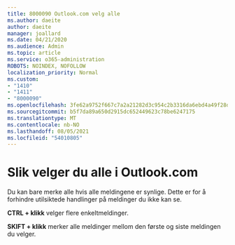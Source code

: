 ```yaml
---
title: 8000090 Outlook.com velg alle
ms.author: daeite
author: daeite
manager: joallard
ms.date: 04/21/2020
ms.audience: Admin
ms.topic: article
ms.service: o365-administration
ROBOTS: NOINDEX, NOFOLLOW
localization_priority: Normal
ms.custom:
- "1410"
- "1411"
- "8000090"
ms.openlocfilehash: 3fe62a9752f667c7a2a21282d3c954c2b3316da6ebd4a49f28dd2afb2444c7c1
ms.sourcegitcommit: b5f7da89a650d2915dc652449623c78be6247175
ms.translationtype: MT
ms.contentlocale: nb-NO
ms.lasthandoff: 08/05/2021
ms.locfileid: "54010805"
---
```

# <a name="how-to-select-all-in-outlookcom"></a>Slik velger du alle i Outlook.com

Du kan bare merke alle hvis alle meldingene er synlige. Dette er for å forhindre utilsiktede handlinger på meldinger du ikke kan se.

**CTRL + klikk** velger flere enkeltmeldinger.

**SKIFT + klikk** merker alle meldinger mellom den første og siste meldingen du velger.